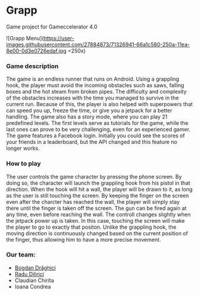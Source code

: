 # Grapp
Game project for Gameccelerator 4.0

![Grapp Menu](https://user-images.githubusercontent.com/27884873/71326941-66a1c580-250a-11ea-8e00-0d3e0726edaf.jpg =250x)


### Game description
The game is an endless runner that runs on Android. Using a grappling hook, the player must avoid the incoming obstacles such as saws, falling boxes and the hot steam from broken pipes. The difficulty and complexity of the obstacles increases with the time you managed to survive in the current run. Because of this, the player is also helped with superpowers that can speed you up, freeze the time, or give you a jetpack for a better handling.
The game also has a story mode, where you can play 21 predefined levels. The first levels serve as tutorials for the game, while the last ones can prove to be very challenging, even for an experienced gamer.
The game features a Facebook login. Initially you could see the scores of your friends in a leaderboard, but the API changed and this feature no longer works. 

### How to play
The user controls the game character by pressing the phone screen. By doing so, the character will launch the grappling hook from his pistol in that direction. When the hook will hit a wall, the player will be drawn to it, as long as the user is still touching the screen. By keeping the finger on the screen even after the charcter has reached the wall, the player will simply stay there until the finger is taken off the screen. The gun can be fired again at any time, even before reaching the wall.
The controll changes slightly when the jetpack power up is taken. In this case, touching the screen will make the player to go to exactly that positon. Unlike the grappling hook, the moving direction is continuously changed based on the current position of the finger, thus allowing him to have a more precise movement.

### Our team:
- [Bogdan Drăghici](https://github.com/Bogdanull)
- [Radu Dilirici](https://github.com/radudilirici)
- Claudian Chirita
- Ioana Condrea
